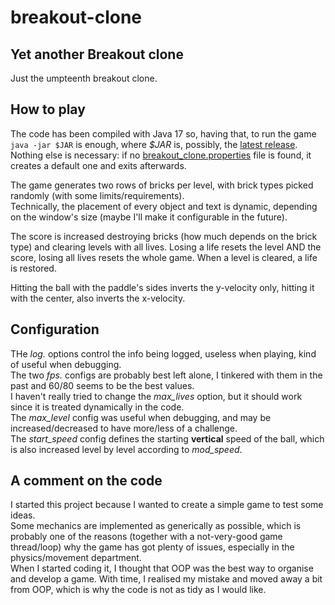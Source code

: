 # breakout-clone
## Yet another Breakout clone

Just the umpteenth breakout clone.

## How to play
The code has been compiled with Java 17 so, having that, to run the game `java -jar $JAR` is enough, where *$JAR* is,
possibly, the [latest release](https://github.com/ukitinu/breakout-clone/releases/latest).  
Nothing else is necessary: if no [breakout_clone.properties](./breakout_clone.properties) file is found,
it creates a default one and exits afterwards.

The game generates two rows of bricks per level, with brick types picked randomly (with some limits/requirements).  
Technically, the placement of every object and text is dynamic, depending on the window's size (maybe I'll make it
configurable in the future).

The score is increased destroying bricks (how much depends on the brick type) and clearing levels with all lives.
Losing a life resets the level AND the score, losing all lives resets the whole game. When a level is cleared, a life
is restored.

Hitting the ball with the paddle's sides inverts the y-velocity only, hitting it with the center, also inverts the x-velocity.


## Configuration
THe *log.* options control the info being logged, useless when playing, kind of useful when debugging.  
The two *fps.* configs are probably best left alone, I tinkered with them in the past and 60/80 seems to be the best values.  
I haven't really tried to change the *max_lives* option, but it should work since it is treated dynamically in the code.  
The *max_level* config was useful when debugging, and may be increased/decreased to have more/less of a challenge.  
The *start_speed* config defines the starting **vertical** speed of the ball, which is also increased level by level
according to *mod_speed*.


## A comment on the code
I started this project because I wanted to create a simple game to test some ideas.  
Some mechanics are implemented as generically as possible, which is probably one of the reasons (together with a 
not-very-good game thread/loop) why the game has got plenty of issues, especially in the physics/movement department.  
When I started coding it, I thought that OOP was the best way to organise and develop a game. With time, I realised my
mistake and moved away a bit from OOP, which is why the code is not as tidy as I would like.


